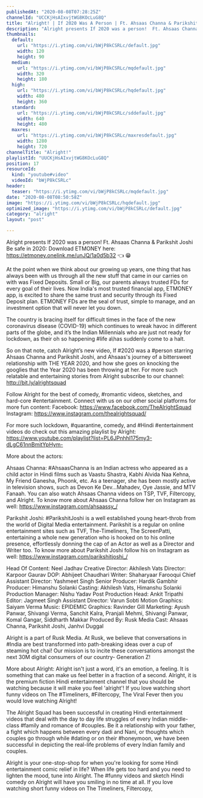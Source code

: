 ```yaml
---
publishedAt: "2020-08-08T07:28:25Z"
channelId: "UCCKjHsAIxvjtWG8KOcLuG8Q"
title: "Alright! | If 2020 Was A Person | Ft. Ahsaas Channa & Parikshit Joshi"
description: "Alright presents If 2020 was a person!  Ft. Ahsaas Channa & Parikshit Joshi\nBe safe in 2020: Download ETMONEY here: https://etmoney.onelink.me/unJQ/1a0d5b32 👈  😁 \n\nAt the point when we think about our growing up years, one thing that has always been with us through all the new stuff that came in our carries on with was Fixed Deposits. Small or Big, our parents always trusted FDs for every goal of their lives. Now India's most trusted financial app, ETMONEY app, is excited to share the same trust and security through its Fixed Deposit plan. ETMONEY FDs are the seal of trust, simple to manage, and an investment option that will never let you down.\n\nThe country is bracing itself for difficult times in the face of the new coronavirus disease (COVID-19) which continues to wreak havoc in different parts of the globe, and it’s the Indian Millennials who are just not ready for lockdown, as their oh so happening #life a\\has suddenly come to a halt.\n\nSo on that note, catch Alright’s new video, If #2020 was a #person starring Ahsaas Channa and Parikshit Joshi, and Ahsaas's journey of a bittersweet relationship with THE YEAR 2020, and how she goes on knocking the googlies that the Year 2020 has been throwing at her. For more such relatable and entertaining stories from Alright subscribe to our channel: http://bit.ly/alrightsquad\n\n\nFollow Alright for the best of comedy, #romantic videos, sketches, and hard-core #entertainment. Connect with us on our other social platforms for more fun content: Facebook: https://www.facebook.com/TheAlrightSquad Instagram: https://www.instagram.com/thealrightsquad/\n\nFor more such lockdown, #quarantine, comedy, and #Hindi #entertainment videos do check out this amazing playlist by Alright: https://www.youtube.com/playlist?list=PL6JPnhhI175my3-dLgC61nnBmitYpHym-\n\nMore about the actors:\n\nAhsaas Channa: #AhsaasChanna is an Indian actress who appeared as a child actor in Hindi films such as Vaastu Shastra, Kabhi Alvida Naa Kehna, My Friend Ganesha, Phoonk, etc. As a teenager, she has been mostly active in television shows, such as Devon Ke Dev...Mahadev, Oye Jassie, and MTV Fanaah. You can also watch Ahsaas Channa videos on TSP, TVF, Filtercopy, and Alright. To know more about Ahsaas Channa follow her on Instagram as well: https://www.instagram.com/ahsaassy_/\n\nParikshit Joshi: #ParikshitJoshi is a well established young heart-throb from the world of Digital Media entertainment. Parikshit is a regular on online entertainment sites such as TVF, The-Timeliners, The ScreenPatti, entertaining a whole new generation who is hooked on to his online presence, effortlessly donning the cap of an Actor as well as a Director and Writer too. To know more about Parikshit Joshi follow his on Instagram as well: https://www.instagram.com/parikshitjoshi_/\n\nHead Of Content: Neel Jadhav\nCreative Director: Akhilesh Vats\nDirector: Karpoor Gaurav\nDOP: Abhijeet Chaudhari\nWriter: Shaharyaar Farooqui\nChief Assistant Director: Yashmeet Singh\nSenior Producer: Hardik Gambhir\nProducer: Himanshu Solanki\nCasting: Akhilesh Vats, Himanshu Solanki\nProduction Manager: Nishu Yadav\nPost Production Head: Ankit Tripathi\nEditor: Jagmeet Singh\nAssistant Director: Varun Sobti\nMotion Graphics: Saiyam Verma\nMusic: EPIDEMIC\nGraphics: Ravinder Gill\nMarketing: Ayush Panwar, Shivangi Verma, Sanchit Kalra, Pranjali Mehmi, Shivangi Panwar, Komal Gangar, Siddharth Makkar\nProduced By: Rusk Media\nCast: Ahsaas Channa, Parikshit Joshi, Janhvi Duggal\n\nAlright is a part of Rusk Media. At Rusk, we believe that conversations in #India are best transformed into path-breaking ideas over a cup of steaming hot chai! Our mission is to incite these conversations amongst the next 30M digital consumers of our country- Generation Z!\n\nMore about Alright: Alright isn't just a word, it's an emotion, a feeling. It is something that can make us feel better in a fraction of a second. Alright, it is the premium fiction Hindi entertainment channel that you should be watching because it will make you feel 'alright'! If you love watching short funny videos on The #Timeliners, #Filtercopy, The Viral Fever then you would love watching Alright!\n\nThe Alright Squad has been successful in creating Hindi entertainment videos that deal with the day to day life struggles of every Indian middle-class #family and romance of #couples. Be it a relationship with your father, a fight which happens between every dadi and Nani, or thoughts which couples go through while #dating or on their #honeymoon, we have been successful in depicting the real-life problems of every Indian family and couples.\n\nAlright is your one-stop-shop for when you're looking for some Hindi entertainment comic relief in life? When life gets too hard and you need to lighten the mood, tune into Alright. The #funny videos and sketch Hindi comedy on Alright will have you smiling in no time at all. If you love watching short funny videos on The Timeliners, Filtercopy,"
thumbnails:
  default:
    url: "https://i.ytimg.com/vi/bWjP8kCSRLc/default.jpg"
    width: 120
    height: 90
  medium:
    url: "https://i.ytimg.com/vi/bWjP8kCSRLc/mqdefault.jpg"
    width: 320
    height: 180
  high:
    url: "https://i.ytimg.com/vi/bWjP8kCSRLc/hqdefault.jpg"
    width: 480
    height: 360
  standard:
    url: "https://i.ytimg.com/vi/bWjP8kCSRLc/sddefault.jpg"
    width: 640
    height: 480
  maxres:
    url: "https://i.ytimg.com/vi/bWjP8kCSRLc/maxresdefault.jpg"
    width: 1280
    height: 720
channelTitle: "Alright!"
playlistId: "UUCKjHsAIxvjtWG8KOcLuG8Q"
position: 17
resourceId:
  kind: "youtube#video"
  videoId: "bWjP8kCSRLc"
header:
  teaser: "https://i.ytimg.com/vi/bWjP8kCSRLc/mqdefault.jpg"
date: "2020-08-08T08:50:58Z"
image: "https://i.ytimg.com/vi/bWjP8kCSRLc/hqdefault.jpg"
optimized_image: "https://i.ytimg.com/vi/bWjP8kCSRLc/default.jpg"
category: "alright"
layout: "post"

---
```

Alright presents If 2020 was a person!  Ft. Ahsaas Channa & Parikshit Joshi
Be safe in 2020: Download ETMONEY here: https://etmoney.onelink.me/unJQ/1a0d5b32 👈  😁 

At the point when we think about our growing up years, one thing that has always been with us through all the new stuff that came in our carries on with was Fixed Deposits. Small or Big, our parents always trusted FDs for every goal of their lives. Now India's most trusted financial app, ETMONEY app, is excited to share the same trust and security through its Fixed Deposit plan. ETMONEY FDs are the seal of trust, simple to manage, and an investment option that will never let you down.

The country is bracing itself for difficult times in the face of the new coronavirus disease (COVID-19) which continues to wreak havoc in different parts of the globe, and it’s the Indian Millennials who are just not ready for lockdown, as their oh so happening #life a\has suddenly come to a halt.

So on that note, catch Alright’s new video, If #2020 was a #person starring Ahsaas Channa and Parikshit Joshi, and Ahsaas's journey of a bittersweet relationship with THE YEAR 2020, and how she goes on knocking the googlies that the Year 2020 has been throwing at her. For more such relatable and entertaining stories from Alright subscribe to our channel: http://bit.ly/alrightsquad


Follow Alright for the best of comedy, #romantic videos, sketches, and hard-core #entertainment. Connect with us on our other social platforms for more fun content: Facebook: https://www.facebook.com/TheAlrightSquad Instagram: https://www.instagram.com/thealrightsquad/

For more such lockdown, #quarantine, comedy, and #Hindi #entertainment videos do check out this amazing playlist by Alright: https://www.youtube.com/playlist?list=PL6JPnhhI175my3-dLgC61nnBmitYpHym-

More about the actors:

Ahsaas Channa: #AhsaasChanna is an Indian actress who appeared as a child actor in Hindi films such as Vaastu Shastra, Kabhi Alvida Naa Kehna, My Friend Ganesha, Phoonk, etc. As a teenager, she has been mostly active in television shows, such as Devon Ke Dev...Mahadev, Oye Jassie, and MTV Fanaah. You can also watch Ahsaas Channa videos on TSP, TVF, Filtercopy, and Alright. To know more about Ahsaas Channa follow her on Instagram as well: https://www.instagram.com/ahsaassy_/

Parikshit Joshi: #ParikshitJoshi is a well established young heart-throb from the world of Digital Media entertainment. Parikshit is a regular on online entertainment sites such as TVF, The-Timeliners, The ScreenPatti, entertaining a whole new generation who is hooked on to his online presence, effortlessly donning the cap of an Actor as well as a Director and Writer too. To know more about Parikshit Joshi follow his on Instagram as well: https://www.instagram.com/parikshitjoshi_/

Head Of Content: Neel Jadhav
Creative Director: Akhilesh Vats
Director: Karpoor Gaurav
DOP: Abhijeet Chaudhari
Writer: Shaharyaar Farooqui
Chief Assistant Director: Yashmeet Singh
Senior Producer: Hardik Gambhir
Producer: Himanshu Solanki
Casting: Akhilesh Vats, Himanshu Solanki
Production Manager: Nishu Yadav
Post Production Head: Ankit Tripathi
Editor: Jagmeet Singh
Assistant Director: Varun Sobti
Motion Graphics: Saiyam Verma
Music: EPIDEMIC
Graphics: Ravinder Gill
Marketing: Ayush Panwar, Shivangi Verma, Sanchit Kalra, Pranjali Mehmi, Shivangi Panwar, Komal Gangar, Siddharth Makkar
Produced By: Rusk Media
Cast: Ahsaas Channa, Parikshit Joshi, Janhvi Duggal

Alright is a part of Rusk Media. At Rusk, we believe that conversations in #India are best transformed into path-breaking ideas over a cup of steaming hot chai! Our mission is to incite these conversations amongst the next 30M digital consumers of our country- Generation Z!

More about Alright: Alright isn't just a word, it's an emotion, a feeling. It is something that can make us feel better in a fraction of a second. Alright, it is the premium fiction Hindi entertainment channel that you should be watching because it will make you feel 'alright'! If you love watching short funny videos on The #Timeliners, #Filtercopy, The Viral Fever then you would love watching Alright!

The Alright Squad has been successful in creating Hindi entertainment videos that deal with the day to day life struggles of every Indian middle-class #family and romance of #couples. Be it a relationship with your father, a fight which happens between every dadi and Nani, or thoughts which couples go through while #dating or on their #honeymoon, we have been successful in depicting the real-life problems of every Indian family and couples.

Alright is your one-stop-shop for when you're looking for some Hindi entertainment comic relief in life? When life gets too hard and you need to lighten the mood, tune into Alright. The #funny videos and sketch Hindi comedy on Alright will have you smiling in no time at all. If you love watching short funny videos on The Timeliners, Filtercopy,